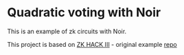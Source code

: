 # Quadratic voting with Noir

This is an example of zk circuits with Noir.

This project is based on [ZK HACK III](https://www.youtube.com/watch?v=5CziMfChveY) - original example [repo](https://github.com/joss-aztec/quadratic_voting_noir)
